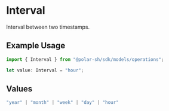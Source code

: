 # Interval

Interval between two timestamps.

## Example Usage

```typescript
import { Interval } from "@polar-sh/sdk/models/operations";

let value: Interval = "hour";
```

## Values

```typescript
"year" | "month" | "week" | "day" | "hour"
```